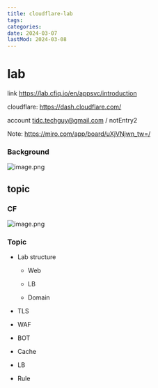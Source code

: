 ```yaml
---
title: cloudflare-lab
tags:
categories:
date: 2024-03-07
lastMod: 2024-03-08
---
```

# lab

link https://lab.cfiq.io/en/appsvc/introduction

cloudflare: https://dash.cloudflare.com/

account tidc.techguy@gmail.com / notEntry2

Note:  https://miro.com/app/board/uXjVNjwn_tw=/

### Background

![image.png](/knowledge/assets/image_1709861253636_0.png)

## topic

### CF

![image.png](/knowledge/assets/image_1709861326134_0.png)

### Topic

  + Lab structure

    + Web

    + LB

    + Domain

  + TLS

  + WAF

  + BOT

  + Cache

  + LB

  + Rule
